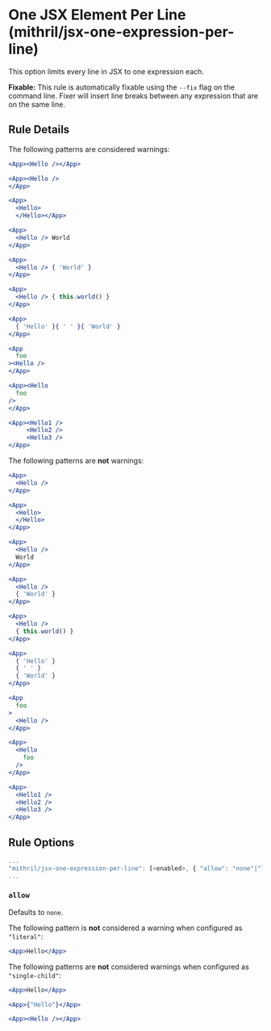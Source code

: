 # One JSX Element Per Line (mithril/jsx-one-expression-per-line)

This option limits every line in JSX to one expression each.

**Fixable:** This rule is automatically fixable using the `--fix` flag on the command line.
Fixer will insert line breaks between any expression that are on the same line.

## Rule Details

The following patterns are considered warnings:

```jsx
<App><Hello /></App>

<App><Hello />
</App>

<App>
  <Hello>
  </Hello></App>

<App>
  <Hello /> World
</App>

<App>
  <Hello /> { 'World' }
</App>

<App>
  <Hello /> { this.world() }
</App>

<App>
  { 'Hello' }{ ' ' }{ 'World' }
</App>

<App
  foo
><Hello />
</App>

<App><Hello
  foo
/>
</App>

<App><Hello1 />
     <Hello2 />
     <Hello3 />
</App>
```

The following patterns are **not** warnings:

```jsx
<App>
  <Hello />
</App>

<App>
  <Hello>
  </Hello>
</App>

<App>
  <Hello />
  World
</App>

<App>
  <Hello />
  { 'World' }
</App>

<App>
  <Hello />
  { this.world() }
</App>

<App>
  { 'Hello' }
  { ' ' }
  { 'World' }
</App>

<App
  foo
>
  <Hello />
</App>

<App>
  <Hello
    foo
  />
</App>

<App>
  <Hello1 />
  <Hello2 />
  <Hello3 />
</App>
```

## Rule Options

```js
...
"mithril/jsx-one-expression-per-line": [<enabled>, { "allow": "none"|"literal"|"single-child" }]
...
```

### `allow`

Defaults to `none`.

The following pattern is **not** considered a warning when configured as `"literal"`:

```jsx
<App>Hello</App>
```

The following patterns are **not** considered warnings when configured as `"single-child"`:

```jsx
<App>Hello</App>

<App>{"Hello"}</App>

<App><Hello /></App>
```
